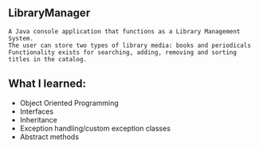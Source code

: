 ## LibraryManager
    A Java console application that functions as a Library Management System.
    The user can store two types of library media: books and periodicals
    Functionality exists for searching, adding, removing and sorting titles in the catalog.
## What I learned:
- Object Oriented Programming
- Interfaces
- Inheritance
- Exception handling/custom exception classes
- Abstract methods



